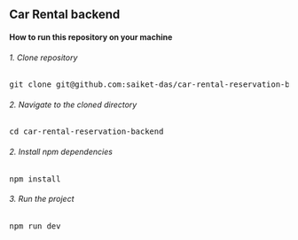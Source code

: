 ## Car Rental backend


#### How to run this repository on your machine
###### 1. Clone repository
<pre>git clone git@github.com:saiket-das/car-rental-reservation-backend.git</pre>




###### 2. Navigate to the cloned directory
<pre>cd car-rental-reservation-backend</pre>

###### 2. Install npm dependencies
<pre>npm install </pre>

###### 3. Run the project
<pre>npm run dev</pre>
